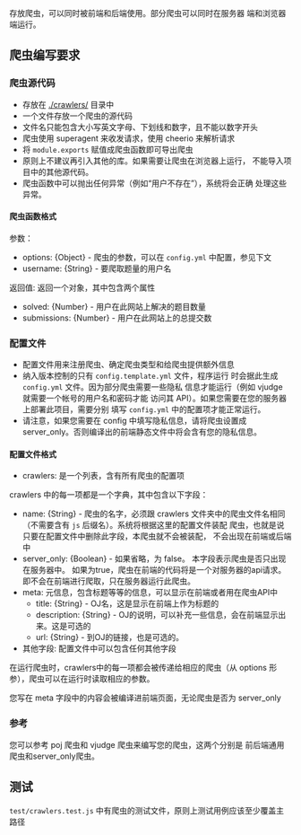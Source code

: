 存放爬虫，可以同时被前端和后端使用。部分爬虫可以同时在服务器
端和浏览器端运行。

## 爬虫编写要求

### 爬虫源代码

- 存放在 [./crawlers/](./crawlers/) 目录中
- 一个文件存放一个爬虫的源代码
- 文件名只能包含大小写英文字母、下划线和数字，且不能以数字开头
- 爬虫使用 superagent 来收发请求，使用 cheerio 来解析请求
- 将 `module.exports` 赋值成爬虫函数即可导出爬虫
- 原则上不建议再引入其他的库。如果需要让爬虫在浏览器上运行，
    不能导入项目中的其他源代码。
- 爬虫函数中可以抛出任何异常（例如“用户不存在”），系统将会正确
    处理这些异常。

#### 爬虫函数格式

参数：
- options: {Object} - 爬虫的参数，可以在 `config.yml` 中配置，参见下文
- username: {String} - 要爬取题量的用户名

返回值:
返回一个对象，其中包含两个属性
- solved: {Number} - 用户在此网站上解决的题目数量
- submissions: {Number} - 用户在此网站上的总提交数

### 配置文件

- 配置文件用来注册爬虫、确定爬虫类型和给爬虫提供额外信息
- 纳入版本控制的只有 `config.template.yml` 文件，程序运行
    时会据此生成 `config.yml` 文件。因为部分爬虫需要一些隐私
    信息才能运行（例如 vjudge 就需要一个帐号的用户名和密码才能
    访问其 API）。如果您需要在您的服务器上部署此项目，需要分别
    填写 `config.yml` 中的配置项才能正常运行。
- 请注意，如果您需要在 config 中填写隐私信息，请将爬虫设置成
    server_only。否则编译出的前端静态文件中将会含有您的隐私信息。
    
#### 配置文件格式

- crawlers: 是一个列表，含有所有爬虫的配置项

crawlers 中的每一项都是一个字典，其中包含以下字段：
- name: {String} - 爬虫的名字，必须跟 crawlers 文件夹中的爬虫文件名相同
    （不需要含有 `js` 后缀名）。系统将根据这里的配置文件装配
    爬虫，也就是说只要在配置文件中删除此字段，本爬虫就不会被装配，
    不会出现在前端或后端中
- server_only: {Boolean} - 如果省略，为 false。
    本字段表示爬虫是否只出现在服务器中。
    如果为true，爬虫在前端的代码将是一个对服务器的api请求。
    即不会在前端进行爬取，只在服务器运行此爬虫。
- meta: 元信息，包含标题等等的信息，可以显示在前端或者用在爬虫API中
  - title: {String} - OJ名，这是显示在前端上作为标题的
  - description: {String} - OJ的说明，可以补充一些信息，会在前端显示出来。这是可选的
  - url: {String} - 到OJ的链接，也是可选的。
- 其他字段: 配置文件中可以包含任何其他字段

在运行爬虫时，crawlers中的每一项都会被传递给相应的爬虫（从
options 形参），爬虫可以在运行时读取相应的参数。

您写在 meta 字段中的内容会被编译进前端页面，无论爬虫是否为 server_only

### 参考

您可以参考 poj 爬虫和 vjudge 爬虫来编写您的爬虫，这两个分别是
前后端通用爬虫和server_only爬虫。

## 测试

`test/crawlers.test.js` 中有爬虫的测试文件，原则上测试用例应该至少覆盖主路径
